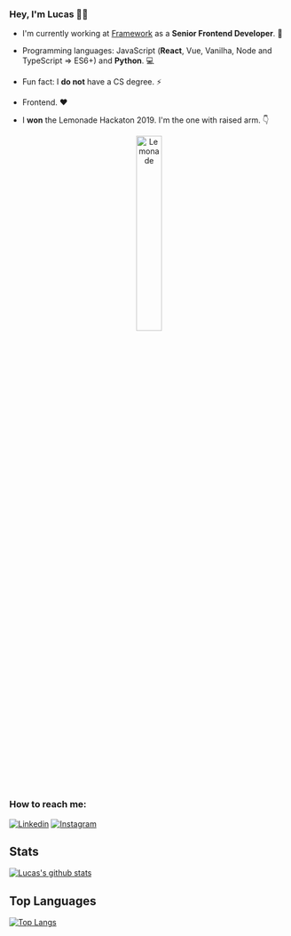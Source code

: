 ### Hey, I'm Lucas 👋🏼

- I'm currently working at [Framework](https://frwk.com.br/) as a **Senior Frontend Developer**. 🔭 
- Programming languages: JavaScript (**React**, Vue, Vanilha, Node and TypeScript => ES6+) and **Python**. 💻 
- Fun fact: I **do not** have a CS degree. ⚡ 
- Frontend. ❤️

- I **won** the Lemonade Hackaton 2019. I'm the one with raised arm. 👇  

<center>
  <a href="https://imgbb.com/"><img src="https://i.ibb.co/3FGf4kK/Lemonade.png" alt="Lemonade" border="0" align="center" width="30%" padding="15px!important"></a>
</center>

### How to reach me:

[![Linkedin](https://img.shields.io/badge/-LinkedIn-blue?style=flat-square&logo=Linkedin&logoColor=white)](https://www.linkedin.com/in/lucasporto21/)
[![Instagram](https://img.shields.io/badge/-Instagram-blue?style=flat-square&logo=Instagram&logoColor=white)](https://www.instagram.com/lucasfeed/)

## Stats

[![Lucas's github stats](https://github-readme-stats.vercel.app/api?username=portolucas&count_private=true&show_icons=true&theme=dracula&hide_rank=false)](https://github.com/portolucas/github-readme-stats)

## Top Languages

[![Top Langs](https://github-readme-stats.vercel.app/api/top-langs/?username=portolucas&theme=dracula)](https://github.com/portolucas/github-readme-stats)
